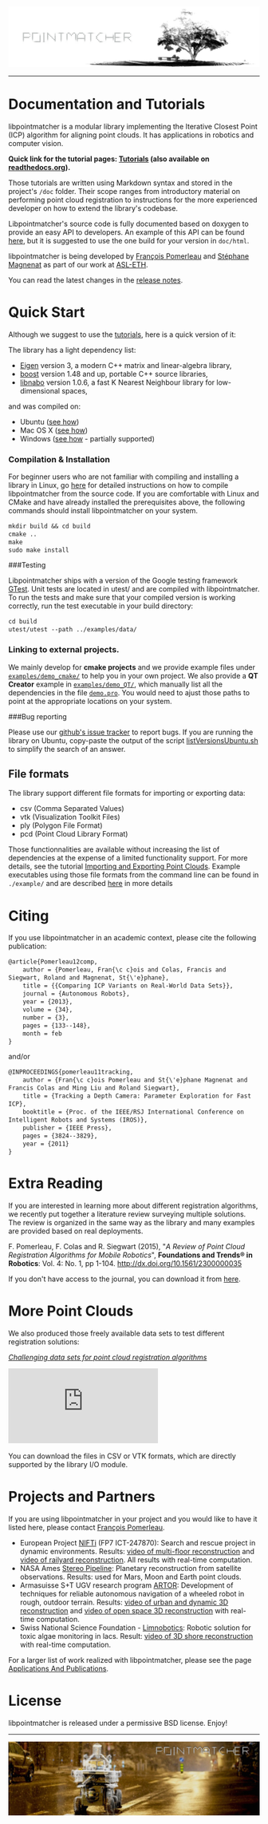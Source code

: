 ![alt tag](doc/images/banner_light.jpeg)


---


Documentation and Tutorials
===========================
libpointmatcher is a modular library implementing the Iterative Closest Point (ICP) algorithm for aligning point clouds. It has applications in robotics and computer vision.

**Quick link for the tutorial pages: [Tutorials](doc/index.md ) (also available on [readthedocs.org](http://libpointmatcher.readthedocs.org/)).**

Those tutorials are written using Markdown syntax and stored in the project's `/doc` folder.  Their scope ranges from introductory material on performing point cloud registration to instructions for the more experienced developer on how to extend the library's codebase. 

Libpointmatcher's source code is fully documented based on doxygen to provide an easy API to developers. An example of this API can be found [here](http://docs.ros.org/groovy/api/libpointmatcher/html/), but it is suggested to use the one build for your version in `doc/html`. 

libpointmatcher is being developed by [François Pomerleau](mailto:f.pomerleau@gmail.com) and [Stéphane Magnenat](http://stephane.magnenat.net) as part of our work at [ASL-ETH](http://www.asl.ethz.ch).

You can read the latest changes in the [release notes](doc/ReleaseNotes.md).

Quick Start
==================

Although we suggest to use the [tutorials](doc/Tutorials.md ), here is a quick version of it:

The library has a light dependency list:

 * [Eigen] version 3, a modern C++ matrix and linear-algebra library,
 * [boost] version 1.48 and up, portable C++ source libraries,
 * [libnabo] version 1.0.6, a fast K Nearest Neighbour library for low-dimensional spaces,
 
and was compiled on:
  * Ubuntu ([see how](/doc/Compilation.md))
  * Mac OS X ([see how](/doc/CompilationMac.md))
  * Windows ([see how](/doc/CompilationWindows.md) - partially supported)

### Compilation & Installation 

For beginner users who are not familiar with compiling and installing a library in Linux, go [here](doc/Compilation.md) for detailed instructions on how to compile libpointmatcher from the source code.  If you are comfortable with Linux and CMake and have already installed the prerequisites above, the following commands should install libpointmatcher on your system.

```
mkdir build && cd build
cmake ..
make
sudo make install
```

###Testing

Libpointmatcher ships with a version of the Google testing framework [GTest](https://code.google.com/p/googletest/).  Unit tests are located in utest/ and are compiled with libpointmatcher.  To run the tests and make sure that your compiled version is working correctly, run the test executable in your build directory:
```
cd build
utest/utest --path ../examples/data/
```

### Linking to external projects.
We mainly develop for __cmake projects__ and we provide example files under [`examples/demo_cmake/`](https://github.com/ethz-asl/libpointmatcher/tree/master/examples/demo_cmake) to help you in your own project. We also provide a __QT Creator__ example in [`examples/demo_QT/`](https://github.com/ethz-asl/libpointmatcher/tree/master/examples/demo_Qt), which manually list all the dependencies in the file [`demo.pro`](https://github.com/ethz-asl/libpointmatcher/blob/master/examples/demo_Qt/demo.pro). You would need to ajust those paths to point at the appropriate locations on your system.


###Bug reporting

Please use our [github's issue tracker](http://github.com/ethz-asl/libpointmatcher/issues) to report bugs. If you are running the library on Ubuntu, copy-paste the output of the script [listVersionsUbuntu.sh](https://github.com/ethz-asl/libpointmatcher/blob/master/utest/listVersionsUbuntu.sh) to simplify the search of an answer.

## File formats
The library support different file formats for importing or exporting data:
  * csv (Comma Separated Values)
  * vtk (Visualization Toolkit Files)
  * ply (Polygon File Format)
  * pcd (Point Cloud Library Format)

Those functionnalities are available without increasing the list of dependencies at the expense of a limited functionality support. For more details, see the tutorial [Importing and Exporting Point Clouds](doc/ImportExport.md). Example executables using those file formats from the command line can be found in `./example/` and are described [here](doc/ICPIntro.md) in more details 

Citing
======

If you use libpointmatcher in an academic context, please cite the following publication:

	@article{Pomerleau12comp,
		author = {Pomerleau, Fran{\c c}ois and Colas, Francis and Siegwart, Roland and Magnenat, St{\'e}phane},
		title = {{Comparing ICP Variants on Real-World Data Sets}},
		journal = {Autonomous Robots},
		year = {2013},
		volume = {34},
		number = {3},
		pages = {133--148},
		month = feb
	}

and/or

	@INPROCEEDINGS{pomerleau11tracking,
		author = {Fran{\c c}ois Pomerleau and St{\'e}phane Magnenat and Francis Colas and Ming Liu and Roland Siegwart},
		title = {Tracking a Depth Camera: Parameter Exploration for Fast ICP},
		booktitle = {Proc. of the IEEE/RSJ International Conference on Intelligent Robots and Systems (IROS)},
		publisher = {IEEE Press},
		pages = {3824--3829},
		year = {2011}
	}

Extra Reading
=============
If you are interested in learning more about different registration algorithms, we recently put together a literature review surveying multiple solutions. The review is organized in the same way as the library and many examples are provided based on real deployments.

F. Pomerleau, F. Colas and R. Siegwart (2015), "_A Review of Point Cloud Registration Algorithms for Mobile Robotics_", __Foundations and Trends® in Robotics__: Vol. 4: No. 1, pp 1-104.  http://dx.doi.org/10.1561/2300000035 

If you don't have access to the journal, you can download it from [here](https://www.researchgate.net/publication/277558596_A_Review_of_Point_Cloud_Registration_Algorithms_for_Mobile_Robotics).

More Point Clouds
=================
We also produced those freely available data sets to test different registration solutions:

[_Challenging data sets for point cloud registration algorithms_](http://projects.asl.ethz.ch/datasets/doku.php?id=laserregistration:laserregistration)

![alt tag](http://projects.asl.ethz.ch/datasets/lib/exe/fetch.php?cache=&media=laserregistration:asldataset_weblarge.jpg)

You can download the files in CSV or VTK formats, which are directly supported by the library I/O module. 


Projects and Partners
=====================

If you are using libpointmatcher in your project and you would like to have it listed here, please contact [François Pomerleau](mailto:f.pomerleau@gmail.com).

 * European Project [NIFTi](http://www.nifti.eu/) (FP7 ICT-247870): Search and rescue project in dynamic environments. Results: [video of multi-floor reconstruction](http://www.youtube.com/watch?v=lP5Mj-TGaiw) and [video of railyard reconstruction](http://www.youtube.com/watch?v=ygIvzWVfPYk). All results with real-time computation.
 * NASA Ames [Stereo Pipeline](http://ti.arc.nasa.gov/tech/asr/intelligent-robotics/ngt/stereo/): Planetary reconstruction from satellite observations. Results: used for Mars, Moon and Earth point clouds.
 * Armasuisse S+T UGV research program [ARTOR](http://www.artor.ethz.ch/): Development of techniques for reliable autonomous navigation of a wheeled robot in rough, outdoor terrain. Results: [video of urban and dynamic 3D reconstruction](http://www.youtube.com/watch?v=UCCAUf64tD0) and [video of open space 3D reconstruction](http://www.youtube.com/watch?v=M5Y99o7um88) with real-time computation.
 * Swiss National Science Foundation - [Limnobotics](http://www.limnobotics.ch/): Robotic solution for toxic algae monitoring in lacs. Result: [video of 3D shore reconstruction](http://www.youtube.com/watch?v=g8l-Xq4qYeE) with real-time computation.

For a larger list of work realized with libpointmatcher, please see the page [Applications And Publications](/doc/ApplicationsAndPub.md).


License
=======

libpointmatcher is released under a permissive BSD license. Enjoy!

[Ubuntu]: http://www.ubuntu.com
[CMake]: http://www.cmake.org
[CMake documentation]: http://www.cmake.org/cmake/help/cmake2.6docs.html
[git]: http://git-scm.com
[Eigen]: http://eigen.tuxfamily.org
[libnabo]: http://github.com/ethz-asl/libnabo
[ROS]: http://www.ros.org/
[Paraview]: http://www.paraview.org/
[yaml-cpp]: http://code.google.com/p/yaml-cpp/
[Doxygen]: http://www.stack.nl/~dimitri/doxygen/
[boost]: http://www.boost.org/


---


![alt tag](doc/images/banner_dark.jpeg)
